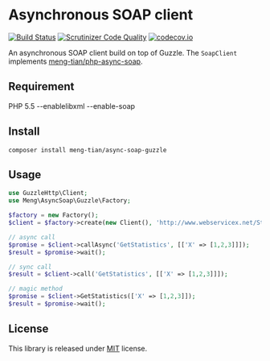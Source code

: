 # Asynchronous SOAP client

[![Build Status](https://travis-ci.org/meng-tian/async-soap-guzzle.svg?branch=master)](https://travis-ci.org/meng-tian/async-soap-guzzle)
[![Scrutinizer Code Quality](https://scrutinizer-ci.com/g/meng-tian/async-soap-guzzle/badges/quality-score.png?b=master)](https://scrutinizer-ci.com/g/meng-tian/async-soap-guzzle/?branch=master)
[![codecov.io](https://codecov.io/github/meng-tian/async-soap-guzzle/coverage.svg?branch=master)](https://codecov.io/github/meng-tian/async-soap-guzzle?branch=master)

An asynchronous SOAP client build on top of Guzzle. The `SoapClient` implements [meng-tian/php-async-soap](https://github.com/meng-tian/php-async-soap).

## Requirement
PHP 5.5 --enablelibxml --enable-soap

## Install
```
composer install meng-tian/async-soap-guzzle
```

## Usage
```php
use GuzzleHttp\Client;
use Meng\AsyncSoap\Guzzle\Factory;

$factory = new Factory();
$client = $factory->create(new Client(), 'http://www.webservicex.net/Statistics.asmx?WSDL');

// async call
$promise = $client->callAsync('GetStatistics', [['X' => [1,2,3]]]);
$result = $promise->wait();

// sync call
$result = $client->call('GetStatistics', [['X' => [1,2,3]]]);

// magic method
$promise = $client->GetStatistics(['X' => [1,2,3]]);
$result = $promise->wait();
```

## License
This library is released under [MIT](https://github.com/meng-tian/async-soap-guzzle/blob/master/LICENSE) license.
